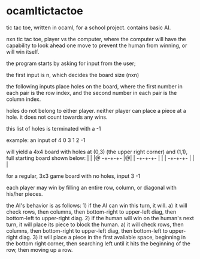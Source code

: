 # ocamltictactoe
tic tac toe, written in ocaml, for a school project. contains basic AI.

nxn tic tac toe, player vs the computer, where the computer will have the
capability to look ahead one move to prevent the human from winning, or
will win itself.

the program starts by asking for input from the user;

the first input is n, which decides the board size (nxn)

the following inputs place holes on the board,
where the first number in each pair is the row index,
and the second number in each pair is the column index.

holes do not belong to either player. neither player can place a piece
at a hole. it does not count towards any wins.

this list of holes is terminated with a -1

example: an input of
4
0
3
1
2
-1

will yield a 4x4 board with holes at (0,3) (the upper right corner)
and (1,1), full starting board shown below:
 | | |@
-+-+-+-
 |@| |
-+-+-+-
 | | |
-+-+-+-
 | | |

for a regular, 3x3 game board with no holes, input
3
-1

each player may win by filling an entire row, column, or diagonal with
his/her pieces.

the AI's behavior is as follows:
	1) if the AI can win this turn, it will.
		a) it will check rows, then columns, then bottom-right to upper-left diag, then bottom-left to upper-right diag.
	2) if the human will win on the human's next turn, it will place its piece to block the human.
		a) it will check rows, then columns, then bottom-right to upper-left diag, then bottom-left to upper-right diag.
	3) it will place a piece in the first avaliable space, beginning in the bottom right corner, then searching left
		until it hits the beginning of the row, then moving up a row.
